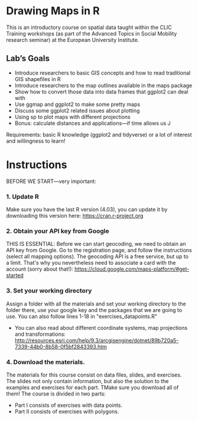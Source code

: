 # Drawing Maps in R
This is an introductory course on spatial data taught within the CLIC Training workshops (as part of the Advanced Topics in Social Mobility research seminar) at the European University Institute.

## Lab’s Goals

- Introduce researchers to basic GIS concepts and how to read traditional GIS shapefiles in R
- Introduce researchers to the map outlines available in the maps package
- Show how to convert those data into data frames that ggplot2 can deal with
- Use ggmap and ggplot2 to make some pretty maps
- Discuss some ggplot2 related issues about plotting 
- Using sp to plot maps with different projections
- Bonus: calculate distances and applications—if time allows us J

Requirements: basic R knowledge (ggplot2 and tidyverse) or a lot of interest and willingness to learn!

# Instructions

BEFORE WE START—very important:
 
### 1. Update R

Make sure you have the last R version (4.03), you can update it by downloading this version here:  https://cran.r-project.org
 
### 2. Obtain your API key from Google

THIS IS ESSENTIAL: Before we can start geocoding, we need to obtain an API key from Google. Go to the registration page, and follow the instructions (select all mapping options). The geocoding API is a free service, but up to a limit. That's why you nevertheless need to associate a card with the account (sorry about that!): https://cloud.google.com/maps-platform/#get-started
 
### 3. Set your working directory

Assign a folder with all the materials and set your working directory to the folder there, use your google key and the packages that we are going to use. You can also follow lines 1-18 in "exercises_datapoints.R"
 
- You can also read about different coordinate systems, map projections and transformations: http://resources.esri.com/help/9.3/arcgisengine/dotnet/89b720a5-7339-44b0-8b58-0f5bf2843393.htm
 
 
### 4. Download the materials. 

The materials for this course consist on data files, slides, and exercises. The slides not only contain information, but also the solution to the examples and exercises for each part. TMake sure you download all of them! The course is divided in two parts:

- Part I consists of exercises with data points.
- Part II consists of exercises with polygons.


